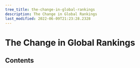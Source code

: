 ```yaml
---
tree_title: the-change-in-global-rankings
description: The Change in Global Rankings
last_modified: 2022-06-09T21:23:28.2328
---
```


# The Change in Global Rankings

## Contents
